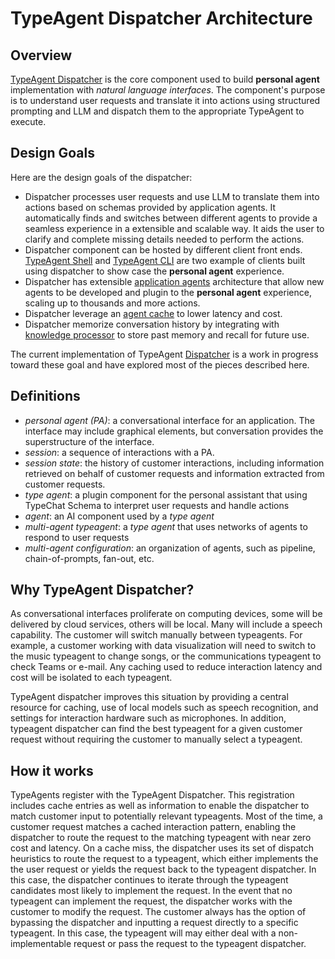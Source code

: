 # TypeAgent Dispatcher Architecture

## Overview

[TypeAgent Dispatcher](../../ts/packages/dispatcher) is the core component used to build **personal agent** implementation with _natural language interfaces_. The component's purpose is to understand user requests and translate it into actions using structured prompting and LLM and dispatch them to the appropriate TypeAgent to execute.

## Design Goals

Here are the design goals of the dispatcher:

- Dispatcher processes user requests and use LLM to translate them into actions based on schemas provided by application agents. It automatically finds and switches between different agents to provide a seamless experience in a extensible and scalable way. It aids the user to clarify and complete missing details needed to perform the actions.
- Dispatcher component can be hosted by different client front ends. [TypeAgent Shell](../../ts/packages/shell) and [TypeAgent CLI](../../ts/packages/cli) are two example of clients built using dispatcher to show case the **personal agent** experience.
- Dispatcher has extensible [application agents](../../ts/packages/agentSdk/README.md) architecture that allow new agents to be developed and plugin to the **personal agent** experience, scaling up to thousands and more actions.
- Dispatcher leverage an [agent cache](../../ts/packages/cache/README.md) to lower latency and cost.
- Dispatcher memorize conversation history by integrating with [knowledge processor](../../ts/packages/knowPro) to store past memory and recall for future use.

The current implementation of TypeAgent [Dispatcher](../../ts/packages/dispatcher) is a work in progress toward these goal and have explored most of the pieces described here.

## Definitions

- _personal agent (PA)_: a conversational interface for an application. The interface may include graphical elements, but conversation provides the superstructure of the interface.
- _session_: a sequence of interactions with a PA.
- _session state_: the history of customer interactions, including information retrieved on behalf of customer requests and information extracted from customer requests.
- _type agent_: a plugin component for the personal assistant that using TypeChat Schema to interpret user requests and handle actions
- _agent_: an AI component used by a _type agent_
- _multi-agent typeagent_: a _type agent_ that uses networks of agents to respond to user requests
- _multi-agent configuration_: an organization of agents, such as pipeline, chain-of-prompts, fan-out, etc.

## Why TypeAgent Dispatcher?

As conversational interfaces proliferate on computing devices, some will be delivered by cloud services, others will be local. Many will include a speech capability. The customer will switch manually between typeagents. For example, a customer working with data visualization will need to switch to the music typeagent to change songs, or the communications typeagent to check Teams or e-mail. Any caching used to reduce interaction latency and cost will be isolated to each typeagent.

TypeAgent dispatcher improves this situation by providing a central resource for caching, use of local models such as speech recognition, and settings for interaction hardware such as microphones. In addition, typeagent dispatcher can find the best typeagent for a given customer request without requiring the customer to manually select a typeagent.

## How it works

TypeAgents register with the TypeAgent Dispatcher. This registration includes cache entries as well as information to enable the dispatcher to match customer input to potentially relevant typeagents. Most of the time, a customer request matches a cached interaction pattern, enabling the dispatcher to route the request to the matching typeagent with near zero cost and latency. On a cache miss, the dispatcher uses its set of dispatch heuristics to route the request to a typeagent, which either implements the the user request or yields the request back to the typeagent dispatcher. In this case, the dispatcher continues to iterate through the typeagent candidates most likely to implement the request. In the event that no typeagent can implement the request, the dispatcher works with the customer to modify the request. The customer always has the option of bypassing the dispatcher and inputting a request directly to a specific typeagent. In this case, the typeagent will may either deal with a non-implementable request or pass the request to the typeagent dispatcher.
